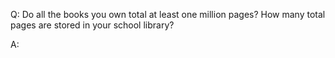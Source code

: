 Q: Do all the books you own total at least one million pages? How many total
pages are stored in your school library?

A:
